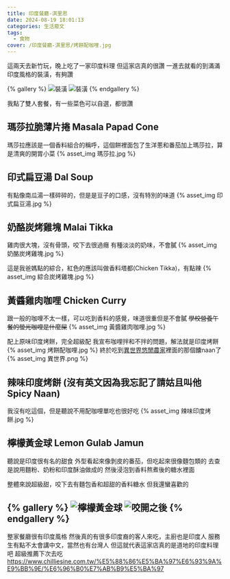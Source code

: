 ```yaml
---
title: 印度餐廳-淇里思
date: 2024-08-19 18:01:13
categories: 生活廢文
tags:
  - 食物
cover: /印度餐廳-淇里思/烤餅配咖哩.jpg
---
```

這兩天去新竹玩，晚上吃了一家印度料理
但這家店真的很讚
一進去就看的到滿滿印度風格的裝潢，有夠讚

{% gallery %}
![裝潢](裝潢.jpg)
![裝潢](裝潢2.jpg)
{% endgallery %}

我點了雙人套餐，有一些菜色可以自選，都很讚

## **瑪莎拉脆薄片捲** Masala Papad Cone

瑪莎拉應該是一個香料組合的稱呼，這個餅裡面包了生洋蔥和番茄加上瑪莎拉，算是清爽的開胃小菜
{% asset_img 瑪莎拉.jpg %}

## **印式扁豆湯** Dal Soup

有點像南瓜湯一樣碎碎的，但是是豆子的口感，沒有特別的味道
{% asset_img 印式扁豆湯.jpg %}

## **奶酪炭烤雞塊** Malai Tikka

雞肉很大塊，沒有骨頭，咬下去很過癮
有種淡淡的奶味，不會膩
{% asset_img 奶酪炭烤雞塊.jpg %}

這是我爸媽點的綜合，紅色的應該叫做香料塔都(Chicken Tikka)，有點辣
{% asset_img 綜合炭烤雞塊.jpg %}

## **黃醬雞肉咖哩** Chicken Curry

跟一般的咖哩不太一樣，可以吃到香料的感覺，味道很重但是不會膩
~~學校營養午餐的螢光咖哩是什麼屎~~
{% asset_img 黃醬雞肉咖哩.jpg %}

配上原味印度烤餅，完全超級配
我宣布咖哩拌和不拌的問題，解法就是印度烤餅
{% asset_img 烤餅配咖哩.jpg %}
終於吃到[異世界悠閒農家](https://youtu.be/haCx3hZWtO4?t=530)裡面的那個饢naan了
{% asset_img 異世界.png %}

## **辣味印度烤餅** (沒有英文因為我忘記了請姑且叫他Spicy Naan)

我沒有吃這個，但是聽說不用配咖哩單吃也很好吃
{% asset_img 辣味印度烤餅.jpg %}

## **檸檬黃金球** Lemon Gulab Jamun

聽說是印度很有名的甜食
外型看起來像剝皮的番茄，但吃起來很像麵包類的
去查是說用麵粉、奶粉和印度酥油做成的
然後浸泡到香料熬煮後的糖水裡面

整體來說超級甜，咬下去有麵包香和超甜的香料糖水
但我還蠻喜歡的

{% gallery %}
![檸檬黃金球](檸檬黃金球.jpg)
![咬開之後](咬開之後.jpg)
{% endgallery %}
---
整家餐廳很有印度風格
然後真的有很多印度裔的客人來吃，主廚也是印度人
服務生有點不太會講中文，當然也有台灣人
但這就代表這家店真的是道地的印度料理吧
超級推薦下次去吃
https://www.chilliesine.com.tw/%E5%88%86%E5%BA%97%E6%93%9A%E9%BB%9E/%E6%96%B0%E7%AB%B9%E5%BA%97
